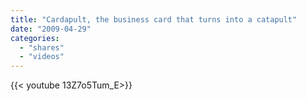 ```yaml
---
title: "Cardapult, the business card that turns into a catapult"
date: "2009-04-29"
categories:
  - "shares"
  - "videos"
---
```


<div style="width: 70vw;">{{< youtube 13Z7o5Tum_E>}}</div>
